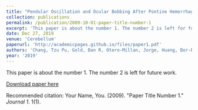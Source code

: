 ```yaml
---
title: "Pendular Oscillation and Ocular Bobbing After Pontine Hemorrhage"
collection: publications
permalink: /publication/2009-10-01-paper-title-number-1
excerpt: 'This paper is about the number 1. The number 2 is left for future work.'
date: Dec 27, 2019
venue: 'Cerebellum'
paperurl: 'http://academicpages.github.io/files/paper1.pdf'
authors: 'Chang, Tzu Pu, Gold, Dan R, Otero-Millan, Jorge, Huang, Bor-Ren, Zee, David S'
year: '2019'
---
```

This paper is about the number 1. The number 2 is left for future work.

[Download paper here](http://academicpages.github.io/files/paper1.pdf)

Recommended citation: Your Name, You. (2009). "Paper Title Number 1." <i>Journal 1</i>. 1(1).
